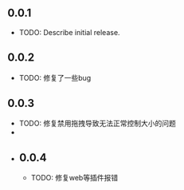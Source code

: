 ## 0.0.1

* TODO: Describe initial release.

## 0.0.2
  * TODO: 修复了一些bug

## 0.0.3
  * TODO:  修复禁用拖拽导致无法正常控制大小的问题
  * 
* ## 0.0.4
  * TODO:  修复web等插件报错
